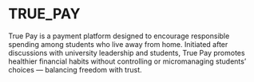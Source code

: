 # TRUE_PAY
True Pay is a payment platform designed to encourage responsible spending among students who live away from home. Initiated after discussions with university leadership and students, True Pay promotes healthier financial habits without controlling or micromanaging students’ choices — balancing freedom with trust.
